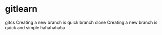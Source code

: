 # gitlearn
gitcs
Creating a new branch is quick
branch clone
Creating a new branch is quick and simple
hahahahaha
